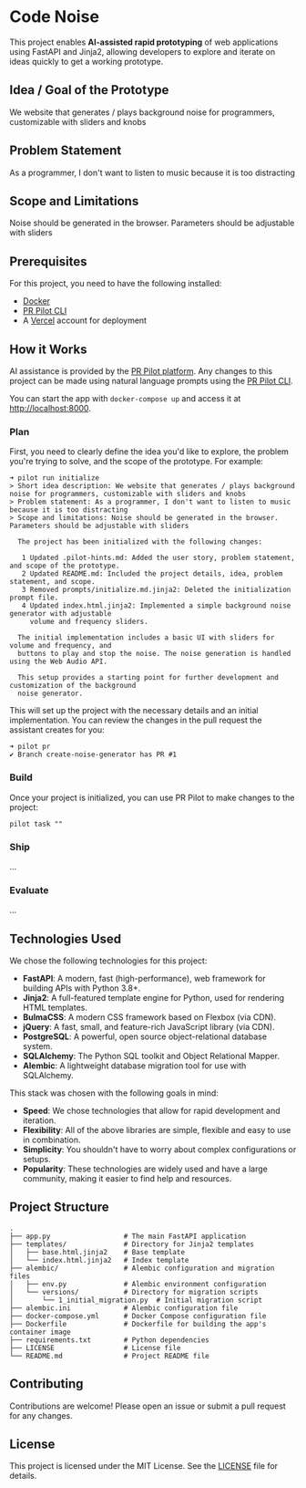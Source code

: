# Code Noise

This project enables **AI-assisted rapid prototyping** of web applications using FastAPI and Jinja2,
allowing developers to explore and iterate on ideas quickly to get a working prototype.

## Idea / Goal of the Prototype
We website that generates / plays background noise for programmers, customizable with sliders and knobs

## Problem Statement
As a programmer, I don't want to listen to music because it is too distracting

## Scope and Limitations
Noise should be generated in the browser. Parameters should be adjustable with sliders

## Prerequisites
For this project, you need to have the following installed:
- [Docker](https://www.docker.com/)
- [PR Pilot CLI](https://github.com/PR-Pilot-AI/pr-pilot-cli)
- A [Vercel](https://vercel.com/) account for deployment

## How it Works
AI assistance is provided by the [PR Pilot platform](https://www.pr-pilot.ai). Any changes to this project
can be made using natural language prompts using the [PR Pilot CLI](https://github.com/PR-Pilot-AI/pr-pilot-cli).

You can start the app with `docker-compose up` and access it at [http://localhost:8000](http://localhost:8000).

### Plan
First, you need to clearly define the idea you'd like to explore, the problem 
you're trying to solve, and the scope of the prototype. For example:

```shell
➜ pilot run initialize
> Short idea description: We website that generates / plays background noise for programmers, customizable with sliders and knobs
> Problem statement: As a programmer, I don't want to listen to music because it is too distracting 
> Scope and limitations: Noise should be generated in the browser. Parameters should be adjustable with sliders
                                                                                                    
  The project has been initialized with the following changes:                                      
                                                                                                    
   1 Updated .pilot-hints.md: Added the user story, problem statement, and scope of the prototype.  
   2 Updated README.md: Included the project details, idea, problem statement, and scope.           
   3 Removed prompts/initialize.md.jinja2: Deleted the initialization prompt file.                  
   4 Updated index.html.jinja2: Implemented a simple background noise generator with adjustable     
     volume and frequency sliders.                                                                  
                                                                                                    
  The initial implementation includes a basic UI with sliders for volume and frequency, and         
  buttons to play and stop the noise. The noise generation is handled using the Web Audio API.      
                                                                                                    
  This setup provides a starting point for further development and customization of the background  
  noise generator.      
```

This will set up the project with the necessary details and an initial implementation.
You can review the changes in the pull request the assistant creates for you:

```shell
➜ pilot pr 
✔ Branch create-noise-generator has PR #1
```

### Build
Once your project is initialized, you can use PR Pilot to make changes to the project:

```shell
pilot task ""
```

### Ship
...

### Evaluate
...

## Technologies Used
We chose the following technologies for this project:

- **FastAPI**: A modern, fast (high-performance), web framework for building APIs with Python 3.8+.
- **Jinja2**: A full-featured template engine for Python, used for rendering HTML templates.
- **BulmaCSS**: A modern CSS framework based on Flexbox (via CDN).
- **jQuery**: A fast, small, and feature-rich JavaScript library (via CDN).
- **PostgreSQL**: A powerful, open source object-relational database system.
- **SQLAlchemy**: The Python SQL toolkit and Object Relational Mapper.
- **Alembic**: A lightweight database migration tool for use with SQLAlchemy.

This stack was chosen with the following goals in mind:
- **Speed**: We chose technologies that allow for rapid development and iteration.
- **Flexibility**: All of the above libraries are simple, flexible and easy to use in combination.
- **Simplicity**: You shouldn't have to worry about complex configurations or setups.
- **Popularity**: These technologies are widely used and have a large community, making it easier to find help and resources.

## Project Structure
```
.
├── app.py                  # The main FastAPI application
├── templates/              # Directory for Jinja2 templates
│   ├── base.html.jinja2    # Base template
│   └── index.html.jinja2   # Index template
├── alembic/                # Alembic configuration and migration files
│   ├── env.py              # Alembic environment configuration
│   └── versions/           # Directory for migration scripts
│       └── 1_initial_migration.py  # Initial migration script
├── alembic.ini             # Alembic configuration file
├── docker-compose.yml      # Docker Compose configuration file
├── Dockerfile              # Dockerfile for building the app's container image
├── requirements.txt        # Python dependencies
├── LICENSE                 # License file
└── README.md               # Project README file
```

## Contributing
Contributions are welcome! Please open an issue or submit a pull request for any changes.

## License
This project is licensed under the MIT License. See the [LICENSE](LICENSE) file for details.
